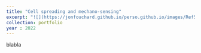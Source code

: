 ```yaml
---
title: "Cell spreading and mechano-sensing"
excerpt: "![](https://jonfouchard.github.io/perso.github.io/images/Ref52_TIRFSpreading_Fouchard.jpg)"
collection: portfolio
year : 2022
---
```

blabla

